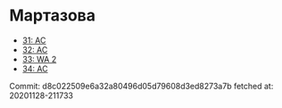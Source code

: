 # Мартазова
- [31: AC](31.md)
- [32: AC](32.md)
- [33: WA 2](33.md)
- [34: AC](34.md)

Commit: d8c022509e6a32a80496d05d79608d3ed8273a7b
 fetched at: 20201128-211733
